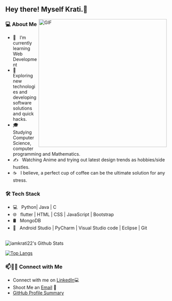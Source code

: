 <h2> Hey there! Myself Krati.👋</h2>
<img align="right" alt="GIF" src="https://media.giphy.com/media/xT39CV47COkGPZO3HG/giphy.gif" width="400"/>

<h3> 💻 About Me </h3>

- 🔭 &nbsp; I’m currently learning Web Development
- 🤔 &nbsp; Exploring new technologies and developing software solutions and quick hacks.
- 🎓 &nbsp; Studying Computer Science, computer programming and Mathematics.
- ✍️ &nbsp; Watching Anime and trying out latest design trends as hobbies/side hustles.
- ☕ &nbsp; I believe, a perfect cup of coffee can be the ultimate solution for any stress. 

<h3>🛠 Tech Stack</h3>

- 💻 &nbsp; Python| Java | C 
- 🌐 &nbsp;  flutter | HTML | CSS | JavaScript | Bootstrap 
- 🛢 &nbsp; MongoDB
- 🔧 &nbsp; Android Studio | PyCharm | Visual Studio code | Eclipse | Git


<br>

<img align="center" src="https://github-readme-stats.vercel.app/api?username=iamkrati22&include_all_commits=true&count_private=true&show_icons=true&line_height=20&title_color=7A7ADB&icon_color=2234AE&text_color=D3D3D3&bg_color=0,000000,130F40" alt="iamkrati22's Github Stats">

</br>

[![Top Langs](https://github-readme-stats.vercel.app/api/top-langs/?username=iamkrati22&layout=compact&text_color=daf7dc&bg_color=151515)](https://github.com/iamkrati22/github-readme-stats)




### 📫🤝🏻 Connect with Me

 - Connect with me on [LinkedIn](https://www.linkedin.com/in/iamkrati22/)💻
 - Shoot Me an [Email](mailto:iamkrati22@gmail.com) 💌
 - [GitHub Profile Summary](https://profile-summary-for-github.com/user/iamkrati22)

